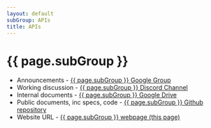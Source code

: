 ```yaml
---
layout: default
subGroup: APIs
title: APIs
---
```


# {{ page.subGroup }}

- Announcements - [ {{ page.subGroup }} Google Group](https://groups.google.com/a/bswg.org/g/apis)
- Working discussion - [ {{ page.subGroup }} Discord Channel](https://discord.gg/PZMf6Sthw2)
- Internal documents - [ {{ page.subGroup }} Google Drive](https://drive.google.com/drive/u/1/folders/1Q9rx3GniL-PNG5gcmYsLEejRlH51f0Fh)
- Public documents, inc specs, code - [ {{ page.subGroup }} Github repository](https://github.com/theBSWG/apis)
- Website URL - [ {{ page.subGroup }} webpage (this page)](https://bswg.org/apis)